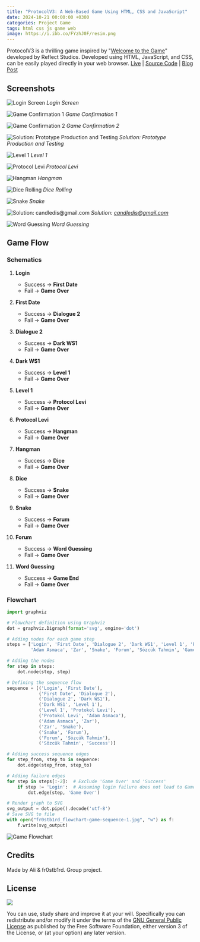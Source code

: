 ```yaml
---
title: "ProtocolV3: A Web-Based Game Using HTML, CSS and JavaScript"
date: 2024-10-21 00:00:00 +0300
categories: Project Game
tags: html css js game web
image: https://i.ibb.co/FYzhJ0F/resim.png
---
```


ProtocolV3 is a thrilling game inspired by "[Welcome to the Game](https://store.steampowered.com/app/485380/Welcome_to_the_Game/)" developed by Reflect Studios. Developed using HTML, JavaScript, and CSS, can be easily played directly in your web browser. [Live](https://fr0stb1rd.gitlab.io/ProtocolV3/) \| [Source Code](https://gitlab.com/fr0stb1rd/ProtocolV3/) \| [Blog Post](https://fr0stb1rd.gitlab.io/posts/ProtocolV3/)

## Screenshots

![Login Screen](https://i.ibb.co/wQ63k1g/resim.png)
*Login Screen*

![Game Confirmation 1](https://i.ibb.co/K2c9wzh/resim.png)
*Game Confirmation 1*

![Game Confirmation 2](https://i.ibb.co/V9CF4XH/resim.png)
*Game Confirmation 2*

![Solution: Prototype Production and Testing](https://i.ibb.co/zFq9vWW/resim.png)
*Solution: Prototype Production and Testing*

![Level 1](https://i.ibb.co/FJ2n4mp/resim.png)
*Level 1*

![Protocol Levi](https://i.ibb.co/3FCNQkx/resim.png)
*Protocol Levi*

![Hangman](https://i.ibb.co/FYzhJ0F/resim.png)
*Hangman*

![Dice Rolling](https://i.ibb.co/pLTFzSy/resim.png)
*Dice Rolling*

![Snake](https://i.ibb.co/gw44rxN/resim.png)
*Snake*

![Solution: candledis@gmail.com](https://i.ibb.co/rwbtfjn/resim.png)
*Solution: candledis@gmail.com*

![Word Guessing](https://i.ibb.co/Prms8NL/resim.png)
*Word Guessing*

## Game Flow

### Schematics

1. **Login**
   - Success → **First Date**
   - Fail → **Game Over**

2. **First Date**
   - Success → **Dialogue 2**
   - Fail → **Game Over**

3. **Dialogue 2**
   - Success → **Dark WS1**
   - Fail → **Game Over**

4. **Dark WS1**
   - Success → **Level 1**
   - Fail → **Game Over**

5. **Level 1**
   - Success → **Protocol Levi**
   - Fail → **Game Over**

6. **Protocol Levi**
   - Success → **Hangman**
   - Fail → **Game Over**

7. **Hangman**
   - Success → **Dice**
   - Fail → **Game Over**

8. **Dice**
   - Success → **Snake**
   - Fail → **Game Over**

9. **Snake**
   - Success → **Forum**
   - Fail → **Game Over**

10. **Forum**
    - Success → **Word Guessing**
    - Fail → **Game Over**

11. **Word Guessing**
    - Success → **Game End**
    - Fail → **Game Over**

### Flowchart

```python
import graphviz

# Flowchart definition using Graphviz
dot = graphviz.Digraph(format='svg', engine='dot')

# Adding nodes for each game step
steps = ['Login', 'First Date', 'Dialogue 2', 'Dark WS1', 'Level 1', 'Protokol Levi', 
         'Adam Asmaca', 'Zar', 'Snake', 'Forum', 'Sözcük Tahmin', 'Game Over', 'Success']

# Adding the nodes
for step in steps:
    dot.node(step, step)

# Defining the sequence flow
sequence = [('Login', 'First Date'),
            ('First Date', 'Dialogue 2'),
            ('Dialogue 2', 'Dark WS1'),
            ('Dark WS1', 'Level 1'),
            ('Level 1', 'Protokol Levi'),
            ('Protokol Levi', 'Adam Asmaca'),
            ('Adam Asmaca', 'Zar'),
            ('Zar', 'Snake'),
            ('Snake', 'Forum'),
            ('Forum', 'Sözcük Tahmin'),
            ('Sözcük Tahmin', 'Success')]

# Adding success sequence edges
for step_from, step_to in sequence:
    dot.edge(step_from, step_to)

# Adding failure edges
for step in steps[:-2]:  # Exclude 'Game Over' and 'Success'
    if step != 'Login':  # Assuming login failure does not lead to Game Over
        dot.edge(step, 'Game Over')

# Render graph to SVG
svg_output = dot.pipe().decode('utf-8')
# Save SVG to file
with open("fr0stb1rd_flowchart-game-sequence-1.jpg", "w") as f:
    f.write(svg_output)
```
![Game Flowchart](https://i.ibb.co/RDttmCW/flowchart-game-sequence-1.jpg)

## Credits

Made by Ali & fr0stb1rd. Group project.

## License

![](https://www.gnu.org/graphics/gplv3-127x51.png)

You can use, study share and improve it at your will. Specifically you can redistribute and/or modify it under the terms of the [GNU General Public License](https://www.gnu.org/licenses/gpl-3.0.html) as published by the Free Software Foundation, either version 3 of the License, or (at your option) any later version.

